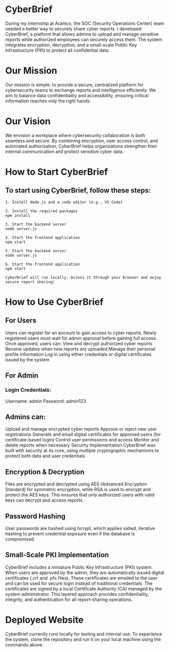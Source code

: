 # CyberBrief
During my internship at Aramco, the SOC (Security Operations Center) team needed a better way to securely share cyber reports.
I developed CyberBrief, a platform that allows admins to upload and manage sensitive reports while authorized employees can securely access them.
The system integrates encryption, decryption, and a small-scale Public Key Infrastructure (PKI) to protect all confidential data.

# Our Mission
Our mission is simple: to provide a secure, centralized platform for cybersecurity teams to exchange reports and intelligence efficiently.
We aim to balance data confidentiality and accessibility, ensuring critical information reaches only the right hands.

# Our Vision
We envision a workplace where cybersecurity collaboration is both seamless and secure.
By combining encryption, user access control, and automated authorization, CyberBrief helps organizations strengthen their internal communication and protect sensitive cyber data.

# How to Start CyberBrief

## To start using CyberBrief, follow these steps:

    1. Install Node.js and a code editor (e.g., VS Code)
    
    2. Install the required packages
    npm install

    3. Start the backend server
    node server.js

    4. Start the frontend application
    npm start
    
    5. Start the backend server
    node server.js
    
    6. Start the frontend application
    npm start

    CyberBrief will run locally. Access it through your browser and enjoy secure report sharing!

# How to Use CyberBrief

## For Users

Users can register for an account to gain access to cyber reports.
Newly registered users must wait for admin approval before gaining full access.
Once approved, users can:
View and decrypt authorized cyber reports
Receive updates when new reports are uploaded
Manage their personal profile information
Log in using either credentials or digital certificates issued by the system

## For Admin
### Login Credentials:

Username: admin
Password: admin123

## Admins can:
Upload and manage encrypted cyber reports
Approve or reject new user registrations
Generate and email digital certificates for approved users (for certificate-based login)
Control user permissions and access
Monitor and delete reports when necessary
Security Implementation
CyberBrief was built with security at its core, using multiple cryptographic mechanisms to protect both data and user credentials.

## Encryption & Decryption
Files are encrypted and decrypted using AES (Advanced Encryption Standard) for symmetric encryption, while RSA is used to encrypt and protect the AES keys.
This ensures that only authorized users with valid keys can decrypt and access reports.

## Password Hashing
User passwords are hashed using bcrypt, which applies salted, iterative hashing to prevent credential exposure even if the database is compromised.

## Small-Scale PKI Implementation
CyberBrief includes a miniature Public Key Infrastructure (PKI) system:
When users are approved by the admin, they are automatically issued digital certificates (.crt and .pfx files).
These certificates are emailed to the user and can be used for secure login instead of traditional credentials.
The certificates are signed by a local Certificate Authority (CA) managed by the system administrator.
This layered approach provides confidentiality, integrity, and authentication for all report-sharing operations.

# Deployed Website
CyberBrief currently runs locally for testing and internal use.
To experience the system, clone the repository and run it on your local machine using the commands above.
